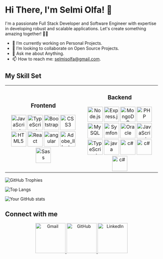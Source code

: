 # Hi There, I'm Selmi Olfa! 👋

I'm a passionate Full Stack Developer and Software Engineer with expertise in developing robust and scalable applications. Let's create something amazing together! 👨‍💻

- 🔭 I’m currently working on Personal Projects.
- 👯 I’m looking to collaborate on Open Source Projects.
- 💬 Ask me about Anything.
- 📫 How to reach me: [selmisolfa@gmail.com](mailto:selmisolfa@gmail.com).

## My Skill Set

<table>
  <tr>
    <!-- Frontend Skills -->
    <td align="center" width="50%">
      <h3>Frontend</h3>
        <img src="https://camo.githubusercontent.com/f85cece6899de7bec4dee626087a385376717cedf457d6af7d93349012447e19/68747470733a2f2f70726f66696c696e61746f722e7269736861762e6465762f736b696c6c732d6173736574732f6a6176617363726970742d6f726967696e616c2e737667" width="50" alt="JavaScript" />
      <img src="https://camo.githubusercontent.com/458c0d3ebe5ab840c6fc3e7f5e9abb5ca9252cf5624d25d21fad3c635a18ecb8/68747470733a2f2f70726f66696c696e61746f722e7269736861762e6465762f736b696c6c732d6173736574732f747970657363726970742d6f726967696e616c2e737667" width="50" alt="TypeScript" />
      <img src="https://camo.githubusercontent.com/fa13b2986e2936c2ec9b80bc1d5411137af974a1e197d2229cad0f255638be81/68747470733a2f2f70726f66696c696e61746f722e7269736861762e6465762f736b696c6c732d6173736574732f626f6f7473747261702d706c61696e2e737667" width="50" alt="Bootstrap" />
      <img src="https://upload.wikimedia.org/wikipedia/commons/d/d5/CSS3_logo_and_wordmark.svg" width="50" alt="CSS3" />
      <img src="https://camo.githubusercontent.com/0059f6336ebc9e59d21f380eb9fd024a6b06240c7bfb48415b897ab83996c209/68747470733a2f2f70726f66696c696e61746f722e7269736861762e6465762f736b696c6c732d6173736574732f68746d6c352d6f726967696e616c2d776f72646d61726b2e737667" width="50" alt="HTML5" />
      <img src="https://upload.wikimedia.org/wikipedia/commons/a/a7/React-icon.svg" width="50" alt="React" />
      <img src="https://angular.io/assets/images/logos/angular/angular.svg" width="50" alt="angular" />
      <img src="https://upload.wikimedia.org/wikipedia/commons/f/fb/Adobe_Illustrator_CC_icon.svg" width="50" alt="Adobe_Illustrator" />
      <img src="https://upload.wikimedia.org/wikipedia/commons/9/96/Sass_Logo_Color.svg" width="50" alt="Sass" />
      <!-- Add other frontend skills here -->
    </td>
    <!-- Backend Skills -->
    <td align="center" width="50%">
      <h3>Backend</h3>
      <img src="https://camo.githubusercontent.com/d92fd3c5f5b77a42142d21a12bfdf684ef262103f0ef0d368399ad9360c5f719/68747470733a2f2f70726f66696c696e61746f722e7269736861762e6465762f736b696c6c732d6173736574732f6e6f64656a732d6f726967696e616c2d776f72646d61726b2e737667" width="50" alt="Node.js" />
      <img src="https://camo.githubusercontent.com/c2411f0432bf5a5fb76816d3066bc473d4d12069fc150740e6df21167979c6dc/68747470733a2f2f70726f66696c696e61746f722e7269736861762e6465762f736b696c6c732d6173736574732f657870726573732d6f726967696e616c2d776f72646d61726b2e737667" width="50" alt="Express.js" />
      <img src="https://camo.githubusercontent.com/bf8b262822dfe4eed0b57a840bac98fb28e04ec28e2b135933578a252259c482/68747470733a2f2f70726f66696c696e61746f722e7269736861762e6465762f736b696c6c732d6173736574732f6d6f6e676f64622d6f726967696e616c2d776f72646d61726b2e737667" width="50" alt="MongoDB" />
      <img src="https://camo.githubusercontent.com/364d63181a1b5438c1bfb88abd22d41141416d709cbe31d731a753bec26a270a/68747470733a2f2f70726f66696c696e61746f722e7269736861762e6465762f736b696c6c732d6173736574732f7068702d6f726967696e616c2e737667" width="50" alt="PHP" />
        <img src="https://camo.githubusercontent.com/d85c49baf2946a337ca5f2b9a9a13cf0c37f633505b3d695afbc5784733f3e25/68747470733a2f2f70726f66696c696e61746f722e7269736861762e6465762f736b696c6c732d6173736574732f6d7973716c2d6f726967696e616c2d776f72646d61726b2e737667" width="50" alt="MySQL" />
        <img src="https://symfony.com/logos/symfony_black_02.png" width="50" alt="Symfony" />
       <img src="https://logo-marque.com/wp-content/uploads/2020/09/Oracle-Logo.png" width="50" alt="Oracle" />
         <img src="https://camo.githubusercontent.com/f85cece6899de7bec4dee626087a385376717cedf457d6af7d93349012447e19/68747470733a2f2f70726f66696c696e61746f722e7269736861762e6465762f736b696c6c732d6173736574732f6a6176617363726970742d6f726967696e616c2e737667" width="50" alt="JavaScript" />
      <img src="https://camo.githubusercontent.com/458c0d3ebe5ab840c6fc3e7f5e9abb5ca9252cf5624d25d21fad3c635a18ecb8/68747470733a2f2f70726f66696c696e61746f722e7269736861762e6465762f736b696c6c732d6173736574732f747970657363726970742d6f726967696e616c2e737667" width="50" alt="TypeScript" />
      <img src="https://camo.githubusercontent.com/ecd535b833a6520e8d8238ceffadb3b3dda6e854826193d419c305f3e52fee22/68747470733a2f2f70726f66696c696e61746f722e7269736861762e6465762f736b696c6c732d6173736574732f6a6176612d6f726967696e616c2d776f72646d61726b2e737667" width="50" alt="java" />
       <img src="https://camo.githubusercontent.com/5c857bdb4d79fd49a2b9b1974f48005f054a02fe559b311cfbb183190501bd6f/68747470733a2f2f70726f66696c696e61746f722e7269736861762e6465762f736b696c6c732d6173736574732f646f742d6e65742d6f726967696e616c2d776f72646d61726b2e737667" width="50" alt="c#" />
        <img src="https://camo.githubusercontent.com/2e08f7b335138539ecb7973e69f9d4f1437502e3bf8887c02e9de8885d4b26b9/68747470733a2f2f70726f66696c696e61746f722e7269736861762e6465762f736b696c6c732d6173736574732f6769742d73636d2d69636f6e2e737667" width="50" alt="c#" />
       <img src="https://camo.githubusercontent.com/04c96ad0a480bd86109eafd592e8f9dbb63cb65034d33e5683db7cdf752c384c/68747470733a2f2f70726f66696c696e61746f722e7269736861762e6465762f736b696c6c732d6173736574732f78616d70702e706e67" width="50" alt="c#" />
      <!-- Add other backend skills here -->
    </td>
  </tr>
</table>

![GitHub Trophies](https://github-profile-trophy.vercel.app/?username=olfaselmi)

![Top Langs](https://github-readme-stats.vercel.app/api/top-langs/?username=olfaselmi&layout=compact)

![Your GitHub stats](https://github-readme-stats.vercel.app/api?username=olfaselmi&show_icons=true)

## Connect with me

<p align="center">
  <a href="mailto:selmisolfa@gmail.com">
    <img src="https://camo.githubusercontent.com/71a0f4bfcf1f2220e2b1c246ac2ee681c47ee914d1c1f0e27a0e6c9ac2e9f134/68747470733a2f2f696d672e736869656c64732e696f2f62616467652f476d61696c2d4431343833363f7374796c653d666f722d7468652d6261646765266c6f676f3d676d61696c266c6f676f436f6c6f723d7768697465" width="99" alt="Gmail" />
  </a>
  <a href="https://github.com/olfaselmi">
    <img src="https://camo.githubusercontent.com/6618829fda3a7fb0ee1742f91f1bc56ce39e07a4334e4bcfdff9de52689fea02/68747470733a2f2f696d672e736869656c64732e696f2f62616467652f4769746875622d3030303030303f7374796c653d666f722d7468652d6261646765266c6f676f3d676974687562266c6f676f436f6c6f723d7768697465" width="99" alt="GitHub" />
  </a>
  <a href="https://www.linkedin.com/in/olfaselmi/">
    <img src="https://camo.githubusercontent.com/e8dbf62a04af86d46001864cd22338d8a8474486a0e976ec695580027c373c79/68747470733a2f2f696d672e736869656c64732e696f2f62616467652f6c696e6b6564696e2d2532333030373742352e7376673f267374796c653d666f722d7468652d6261646765266c6f676f3d6c696e6b6564696e266c6f676f436f6c6f723d7768697465" width="99" alt="LinkedIn" />
  </a>
</p>







